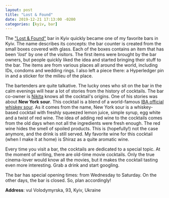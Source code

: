```yaml
---
layout: post
title: "Lost & Found"
date: 2019-12-21 17:13:00 -0200
categories: [kyiv, bar]
---
```


The ["Lost & Found"](https://www.facebook.com/lostandfoundkyiv/) bar in Kyiv quickly became one of my favorite bars in Kyiv. The name describes its concepts: the bar counter is created from the small boxes covered with glass. Each of the boxes contains an item that has been '_lost_' by one of the visitors. The first items were brought by the bar owners, but people quickly liked the idea and started bringing their stuff to the bar. The items are from various places all around the world, including IDs, condoms and wedding rings. I also left a piece there: a Hyperledger pin in and a sticker for the milieu of the place.

The bartenders are quite talkative. The lucky ones who sit on the bar in the calm evenings will hear a lot of stories from the history of cocktails. The bar co-owner is [Nikita](https://www.instagram.com/n.kalinichenko/) knows all the cocktail's origins. One of his stories was about **New York sour**. This cocktail is a blend of a world-famous [IBA official whiskey sour](https://en.wikipedia.org/wiki/Whiskey_sour). As it comes from the name, New York sour is a whiskey-based cocktail with freshly squeezed lemon juice, simple syrup, egg white and a twist of red wine. The idea of adding red wine to the cocktails comes from the old days when not all the ingredients were fresh enough. The red wine hides the smell of spoiled products. This is (hopefully!) not the case anymore, and the drink is still served. My favorite wine for this cocktail (when I make it at home) is Shiraz as a quite aromatic wine.

Every time you visit a bar, the cocktails are dedicated to a special topic. At the moment of writing, there are old-time movie cocktails. Only the true cinema-lover would know all the movies, but it makes the cocktail tasting even more interesting. Grab a drink and start googling.

The bar has special opening times: from Wednesday to Saturday. On the other days, the bar is closed. So, plan accordingly!

**Address**: vul Volodymyrska, 93, Kyiv, Ukraine
